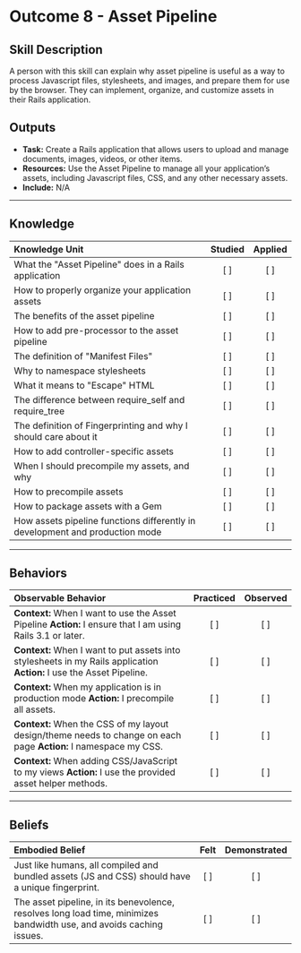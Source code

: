 # Outcome 8 - Asset Pipeline

Skill Description
----------
A person with this skill can explain why asset pipeline is useful as a way to process Javascript files, stylesheets, and images, and prepare them for use by the browser. They can implement, organize, and customize assets in their Rails application. 



Outputs
----------
- **Task:** Create a Rails application that allows users to upload and manage documents, images, videos, or other items.
- **Resources:** Use the Asset Pipeline to manage all your application’s assets, including Javascript files, CSS, and any other necessary assets. 
- **Include:** N/A

----------

## **Knowledge**

| Knowledge Unit   |      Studied      | Applied |
|:-------------|:------------------:|:--------:|
| What the "Asset Pipeline" does in a Rails application | [ ] | [ ]  |
| How to properly organize your application assets  | [ ] | [ ]  |
| The benefits of the asset pipeline  | [ ] | [ ]  |
| How to add pre-processor to the asset pipeline | [ ] | [ ]  |
| The definition of "Manifest Files" | [ ] | [ ]  |
| Why to namespace stylesheets | [ ] | [ ]  |
| What it means to "Escape" HTML | [ ] | [ ]  |
| The difference between require_self and require_tree | [ ] | [ ]  |
| The definition of Fingerprinting and why I should care about it | [ ] | [ ]  |
| How to add controller-specific assets | [ ] | [ ]  |
| When I should precompile my assets, and why | [ ] | [ ]  |
| How to precompile assets | [ ] | [ ]  |
| How to package assets with a Gem | [ ] | [ ]  |
| How assets pipeline functions differently in development and production mode | [ ] | [ ]  |



----------


## **Behaviors**


| Observable Behavior   |      Practiced      | Observed |
|:-------------|:------------------:|:--------:|
| **Context:** When I want to use the Asset Pipeline **Action:** I ensure that I am using Rails 3.1 or later. | [ ] | [ ]  |
| **Context:** When I want to put assets into stylesheets in my Rails application **Action:** I use the Asset Pipeline. | [ ] | [ ]  |
| **Context:** When my application is in production mode **Action:** I precompile all assets. | [ ] | [ ]  |
| **Context:** When the CSS of my layout design/theme needs to change on each page **Action:** I namespace my CSS. | [ ] | [ ]  |
| **Context:** When adding CSS/JavaScript to my views **Action:** I use the provided asset helper methods. | [ ] | [ ]  |


----------


## **Beliefs**


| Embodied Belief   |      Felt      | Demonstrated |
|:-------------|:------------------:|:--------:|
| Just like humans, all compiled and bundled assets (JS and CSS) should have a unique fingerprint. | [ ] | [ ]  |
| The asset pipeline, in its benevolence, resolves long load time, minimizes bandwidth use, and avoids caching issues. | [ ] | [ ]
